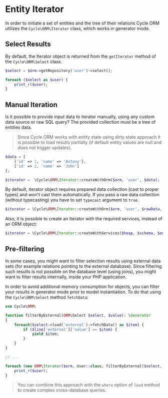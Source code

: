 # Entity Iterator

In order to initiate a set of entities and the tree of their relations Cycle ORM utilizes the `Cycle\ORM\Iterator`
class, which works in generator mode.

## Select Results

By default, the Iterator object is returned from the `getIterator` method of the `Cycle\ORM\Select` class.

```php
$select = $orm->getRepository('user')->select();

foreach ($select as $user) {
    print_r($user);
}
```

## Manual Iteration

Is it possible to provide input data to iterator manually, using any custom data source or raw SQL query? The provided 
collection must be a tree of entities data.

> Since Cycle ORM works with entity state using dirty state approach it is possible to load results partially (if default 
> entity values are null and does not trigger updates).

```php
$data = [
    ['id' => 1, 'name' => 'Antony'],
    ['id' => 2, 'name' => 'John']
];

$iterator =  \Cycle\ORM\Iterator::createWithOrm($orm, 'user', $data);
```

By default, iterator object requires prepared data collection (cast to proper types) and won't cast them automatically. 
If you pass a raw data collection (without typecasting) you have to set `typecast` argument to `true`.

```php
$iterator = \Cycle\ORM\Iterator::createWithOrm($orm, 'user', $rawData, typecast: true);
```

Also, it is possible to create an Iterator with the required services, instead of an ORM object:

```php
$iterator = \Cycle\ORM\Iterator::createWithServices($heap, $schema, $entityProvider, $role, $data);
```

## Pre-filtering

In some cases, you might want to filter selection results using external data sets (for example relations pointing to
the external database). Since filtering such results is not possible on the database level (using joins), you might want
to filter results internally, inside your PHP application.

In order to avoid additional memory consumption for objects, you can filter your results in generator mode prior to
model instantiation. To do that using the `Cycle\ORM\Select` method `fetchData`:

```php
use Cycle\ORM;

function filterByExternal(ORM\Select $select, $value): \Generator
{
    foreach($select->load('external')->fetchData() as $item) {
        if ($line['external']['value'] == $item) {
            yield $item;
        }
    }
}

// ...

foreach (new ORM\Iterator($orm, User::class, filterByExternal($select, $value)) as $user) {
    print_r($user);
}
```

> You can combine this approach with the `where` option of `load` method to create complex cross-database queries.
